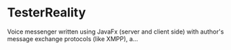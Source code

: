 # TesterReality
Voice messenger written using JavaFx (server and client side) with author's message exchange protocols (like XMPP), a…
